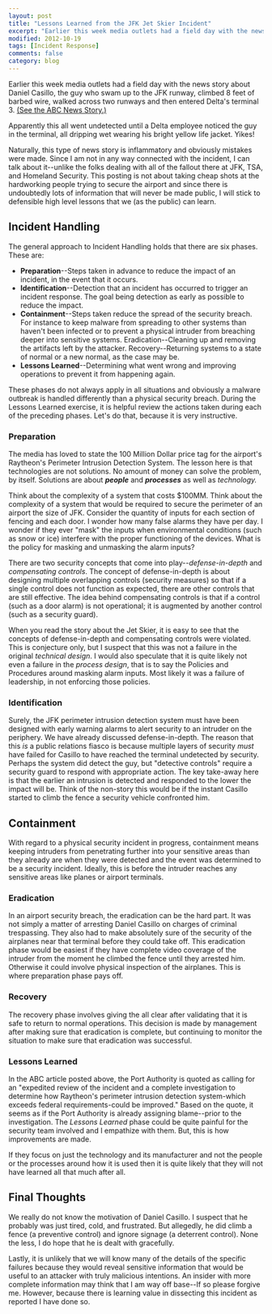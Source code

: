 ```yaml
---
layout: post
title: "Lessons Learned from the JFK Jet Skier Incident"
excerpt: "Earlier this week media outlets had a field day with the news story about Daniel Casillo, the guy who swam up to the JFK runway..."
modified: 2012-10-19
tags: [Incident Response]
comments: false
category: blog
---
```


Earlier this week media outlets had a field day with the news story about Daniel Casillo, the guy who swam up to the JFK runway, climbed 8 feet of barbed wire, walked across two runways and then entered Delta's terminal 3.  <a href="http://abcnews.go.com/US/jet-skier-breaks-jfk-airports-100-million-security/story?id=16992190#.UCq1_1ZlT1Y">(See the ABC News Story.)</a>

Apparently this all went undetected until a Delta employee noticed the guy in the terminal, all dripping wet wearing his bright yellow life jacket.  Yikes!

Naturally, this type of news story is inflammatory and obviously mistakes were made.  Since I am not in any way connected with the incident, I can talk about it--unlike the folks dealing with all of the fallout there at JFK, TSA, and Homeland Security.  This posting is not about taking cheap shots at the hardworking people trying to secure the airport and since there is undoubtedly lots of information that will never be made public, I will stick to defensible high level lessons that we (as the public) can learn.

## Incident Handling

The general approach to Incident Handling holds that there are six phases.  These are:

* **Preparation**--Steps taken in advance to reduce the impact of an incident, in the event that it occurs.
* **Identification**--Detection that an incident has occurred to trigger an incident response.  The goal being detection as early as possible to reduce the impact.
* **Containment**--Steps taken reduce the spread of the security breach.  For instance to keep malware from spreading to other systems than haven't been infected or to prevent a physical intruder from breaching deeper into sensitive systems.
Eradication--Cleaning up and removing the artifacts left by the attacker.
Recovery--Returning systems to a state of normal or a new normal, as the case may be.
* **Lessons Learned**--Determining what went wrong and improving operations to prevent it from happening again.

These phases do not always apply in all situations and obviously a malware outbreak is handled differently than a physical security breach.  During the Lessons Learned exercise, it is helpful review the actions taken during each of the preceding phases.  Let's do that, because it is very instructive.

### Preparation

The media has loved to state the 100 Million Dollar price tag for the airport's Raytheon's Perimeter Intrusion Detection System.  The lesson here is that technologies are not solutions.  No amount of money can solve the problem, by itself.  Solutions are about <em>**people**</em> and <em>**processes**</em> as well as <em>technology.</em>

Think about the complexity of a system that costs $100MM.  Think about the complexity of a system that would be required to secure the perimeter of an airport the size of JFK.  Consider the quantity of inputs for each section of fencing and each door.  I wonder how many false alarms they have per day.  I wonder if they ever "mask" the inputs when environmental conditions (such as snow or ice) interfere with the proper functioning of the devices.  What is the policy for masking and unmasking the alarm inputs?

There are two security concepts that come into play--<em>defense-in-depth</em> and <em>compensating controls</em>.  The concept of defense-in-depth is about designing multiple overlapping controls (security measures) so that if a single control does not function as expected, there are other controls that are still effective.  The idea behind compensating controls is that if a control (such as a door alarm) is not operational; it is augmented by another control (such as a security guard).

When you read the story about the Jet Skier, it is easy to see that the concepts of defense-in-depth and compensating controls were violated.  This is conjecture only, but I suspect that this was not a failure in the original <em>technical design</em>.  I would also speculate that it is quite likely not even a failure in the <em>process design</em>, that is to say the Policies and Procedures around masking alarm inputs.  Most likely it was a failure of leadership, in not enforcing those policies.

### Identification

Surely, the JFK perimeter intrusion detection system must have been designed with early warning alarms to alert security to an intruder on the periphery.  We have already discussed defense-in-depth.  The reason that this <em>is</em> a public relations fiasco is because multiple layers of security <em>must </em>have failed for Casillo to have reached the terminal undetected by security.  Perhaps the system did detect the guy, but "detective controls" require a security guard to respond with appropriate action.  The key take-away here is that the earlier an intrusion is detected and responded to the lower the impact will be.  Think of the non-story this would be if the instant Casillo started to climb the fence a security vehicle confronted him.

## Containment

With regard to a physical security incident in progress, containment means keeping intruders from penetrating further into your sensitive areas than they already are when they were detected and the event was determined to be a security incident. Ideally, this is before the intruder reaches any sensitive areas like planes or airport terminals.

### Eradication

In an airport security breach, the eradication can be the hard part.  It was not simply a matter of arresting Daniel Casillo on charges of criminal trespassing.  They also had to make absolutely sure of the security of the airplanes near that terminal before they could take off.  This eradication phase would be easiest if they have complete video coverage of the intruder from the moment he climbed the fence until they arrested him.  Otherwise it could involve physical inspection of the airplanes.  This is where preparation phase pays off.

### Recovery

The recovery phase involves giving the all clear after validating that it is safe to return to normal operations.  This decision is made by management after making sure that eradication is complete, but continuing to monitor the situation to make sure that eradication was successful.

### Lessons Learned

In the ABC article posted above, the Port Authority is quoted as calling for an "expedited review of the incident and a complete investigation to determine how Raytheon's perimeter intrusion detection system-which exceeds federal requirements-could be improved."  Based on the quote, it seems as if the Port Authority is already assigning blame--prior to the investigation.  The <em>Lessons Learned</em> phase could be quite painful for the security team involved and I empathize with them.  But, this is how improvements are made.

If they focus on just the technology and its manufacturer and not the people or the processes around how it is used then it is quite likely that they will not have learned all that much after all.

## Final Thoughts

We really do not know the motivation of Daniel Casillo.  I suspect that he probably was just tired, cold, and frustrated.  But allegedly, he did climb a fence (a preventive control) and ignore signage (a deterrent control).  None the less, I do hope that he is dealt with gracefully.

Lastly, it is unlikely that we will know many of the details of the specific failures because they would reveal sensitive information that would be useful to an attacker with truly malicious intentions.  An insider with more complete information may think that I am way off base--If so please forgive me.  However, because there is learning value in dissecting this incident as reported I have done so.
